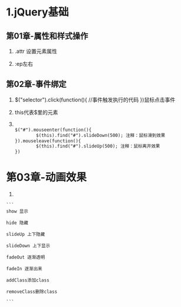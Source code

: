 # 1.jQuery基础

## 第01章-属性和样式操作

1. .attr 设置元素属性

2. :ep左右

##  第02章-事件绑定

1.  $("selector").click(function(){
        //事件触发执行的代码
    })鼠标点击事件
    
2. this代表$里的元素

3. 
    ```html

    $("#").mouseenter(function(){
			$(this).find("#").slideDown(500); 注释：鼠标滑到效果
    }).mouseleave(function(){
			$(this).find("#").slideUp(500); 注释：鼠标离开效果
    })
    
    ```

# 第03章-动画效果

1. 

    ```
    show 显示

    hide 隐藏

    slideUp 上下隐藏

    slideDown 上下显示

    fadeOut 逐渐透明

    fadeIn 逐渐出来

    addClass添加class

    removeClass删除class

    ```